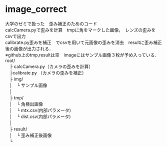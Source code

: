 # image_correct<br>
大学のゼミで扱った　歪み補正のためのコード<br>
calcCamera.pyで歪みを計算　tmpに角をマークした画像，　レンズの歪みをcsvで出力<br>
calibrate.py歪みを補正　でcsvを用いて元画像の歪みを消去　resultに歪み補正後の画像が出力される．<br>
※github上のtmp,resultは空　imageにはサンプル画像３枚が予め入っている．<br>
root/<br>
　├ calcCamera.py（カメラの歪みを計算）<br>
　├calibrate.py （カメラの歪みを補正）<br>
　├ img/<br>
　│　└  サンプル画像 <br>
　│<br>
　├ tmp/<br>
　│　└  角検出画像<br>
　│　└  mtx.csv(内部パラメータ)<br>
　│　└  dist.csv(内部パラメータ)<br>
　│<br>
　├ result/<br>
　│　└  歪み補正後画像 <br>
　└<br>
